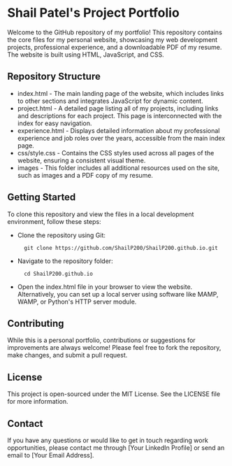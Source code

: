 # Shail Patel's Project Portfolio 


Welcome to the GitHub repository of my portfolio! This repository contains the core files for my personal website, showcasing my web development projects, professional experience, and a downloadable PDF of my resume. The website is built using HTML, JavaScript, and CSS.

## Repository Structure

- index.html - The main landing page of the website, which includes links to other sections and integrates JavaScript for dynamic content.
- project.html - A detailed page listing all of my projects, including links and descriptions for each project. This page is interconnected with the index for easy navigation.
- experience.html - Displays detailed information about my professional experience and job roles over the years, accessible from the main index page.
- css/style.css - Contains the CSS styles used across all pages of the website, ensuring a consistent visual theme.
- images - This folder includes all additional resources used on the site, such as images and a PDF copy of my resume.

## Getting Started
To clone this repository and view the files in a local development environment, follow these steps:

- Clone the repository using Git:
  
        git clone https://github.com/ShailP200/ShailP200.github.io.git
- Navigate to the repository folder:

        cd ShailP200.github.io
- Open the index.html file in your browser to view the website. Alternatively, you can set up a local server using software like MAMP, WAMP, or Python's HTTP server module.

## Contributing

While this is a personal portfolio, contributions or suggestions for improvements are always welcome! Please feel free to fork the repository, make changes, and submit a pull request.

## License

This project is open-sourced under the MIT License. See the LICENSE file for more information.

## Contact

If you have any questions or would like to get in touch regarding work opportunities, please contact me through [Your LinkedIn Profile] or send an email to [Your Email Address].

